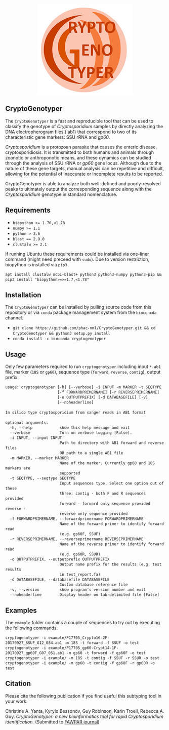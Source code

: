 <p align="center">
<img src="logo.jpg" />
</p>

## CryptoGenotyper

The `CryptoGenotyper` is a fast and reproducible tool that can be used to classify the genotype of *Cryptosporidium* samples by directly analyzing the DNA electropherogram files (.ab1) that correspond to two of its characteristic gene markers: SSU rRNA and *gp60*. 

*Cryptosporidium* is a protozoan parasite that causes the enteric disease, cryptosporidiosis. It is transmitted to both humans and animals through zoonotic or anthroponotic means, and these dynamics can be studied through the analysis of SSU rRNA or *gp60* gene locus. Although due to the nature of these gene targets, manual analysis can be repetitive and difficult, allowing for the potential of inaccurate or incomplete results to be reported. 

CryptoGenotyper is able to analyze both well-defined and poorly-resolved peaks to ultimately output the corresponding sequence along with the *Cryptosporidium* genotype in standard nomenclature.

## Requirements
* `biopython >= 1.70,<1.78`
* `numpy >= 1.1`
* `python > 3.6`
* `blast == 2.9.0`
* `clustalw >= 2.1`

If running Ubuntu these requirements could be installed via one-liner command (might need preceed with `sudo`). Due to version restriction, biopython is installed via `pip3`

```
apt install clustalw ncbi-blast+ python3 python3-numpy python3-pip && pip3 install "biopython>=>=1.7,<1.78"
```

## Installation
The `CryptoGenotyper` can be installed by pulling source code from this repository or via `conda` package management system from the `bioconcda` channel.

* `git clone https://github.com/phac-nml/CryptoGenotyper.git && cd CryptoGenotyper && python3 setup.py install`
* `conda install -c bioconda cryptogenotyper`

## Usage
Only few parameters required to run `cryptogenotyper` including input `*.ab1` file, marker (`18S` or `gp60`), sequence type (`forward`, `reverse`, `contig`), output prefix. 


```
usage: cryptogenotyper [-h] [--verbose] -i INPUT -m MARKER -t SEQTYPE
                       [-f FORWARDPRIMERNAME] [-r REVERSEPRIMERNAME]
                       [-o OUTPUTPREFIX] [-d DATABASEFILE] [-v]
                       [--noheaderline]

In silico type cryptosporidium from sanger reads in AB1 format

optional arguments:
  -h, --help            show this help message and exit
  --verbose             Turn on verbose logging [False].
  -i INPUT, --input INPUT
                        Path to directory with AB1 forward and reverse files
                        OR path to a single AB1 file
  -m MARKER, --marker MARKER
                        Name of the marker. Currently gp60 and 18S markers are
                        supported
  -t SEQTYPE, --seqtype SEQTYPE
                        Input sequences type. Select one option out of these
                        three: contig - both F and R sequences provided
                        forward - forward only sequence provided reverse -
                        reverse only sequence provided
  -f FORWARDPRIMERNAME, --forwardprimername FORWARDPRIMERNAME
                        Name of the forward primer to identify forward read
                        (e.g. gp60F, SSUF)
  -r REVERSEPRIMERNAME, --reverseprimername REVERSEPRIMERNAME
                        Name of the reverse primer to identify forward read
                        (e.g. gp60R, SSUR)
  -o OUTPUTPREFIX, --outputprefix OUTPUTPREFIX
                        Output name prefix for the results (e.g. test results
                        in test_report.fa)
  -d DATABASEFILE, --databasefile DATABASEFILE
                        Custom database reference file
  -v, --version         show program's version number and exit
  --noheaderline        Display header on tab-delimited file [False]
```

## Examples
The `example` folder contains a couple of sequences to try out by executing the following commands.

```
cryptogenotyper -i example/P17705_Crypto16-2F-20170927_SSUF_G12_084.ab1 -m 18S -t forward -f SSUF -o test
cryptogenotyper -i example/P17705_gp60-Crypt14-1F-20170927_gp60F_G07_051.ab1 -m gp60 -t forward -f gp60F -o test
cryptogenotyper -i example/ -m 18S -t contig -f SSUF -r SSUR -o test
cryptogenotyper -i example/ -m gp60 -t contig -f gp60F -r gp60R -o test

```

## Citation
Please cite the following publication if you find useful this subtyping tool in your work.


Christine A. Yanta, Kyrylo Bessonov, Guy Robinson, Karin Troell, Rebecca A. Guy. *CryptoGenotyper: a new bioinformatics tool for rapid Cryptosporidium identification.* (Submitted to [FAWPAR journal](https://www.journals.elsevier.com/food-and-waterborne-parasitology))

